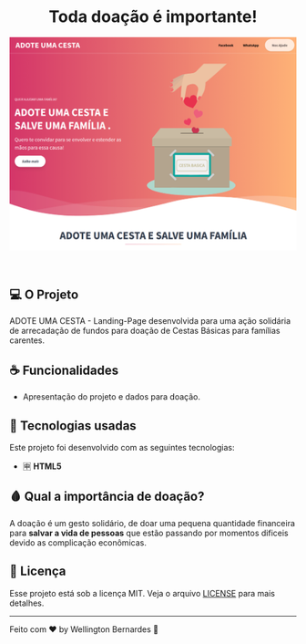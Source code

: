 <h1 align="center">
  Toda doação é importante!
</h2>

<p align="center">
    <img src="./landing-page.png"/>
</p>

<p align="center">
</p>

<br>

## 💻 O Projeto
ADOTE UMA CESTA - Landing-Page desenvolvida para uma ação solidária de arrecadação de fundos para doação de Cestas Básicas para famílias carentes.

## ☕ Funcionalidades
- Apresentação do projeto e dados para doação.

## :rocket: Tecnologias usadas
Este projeto foi desenvolvido com as seguintes tecnologias:
- :u7533: **HTML5**

## 🩸 Qual a importância de doação? <br>
A doação é um gesto solidário, de doar uma pequena quantidade financeira para <b>salvar a vida de pessoas</b> que estão passando por momentos dificeis devido as complicação econômicas.


## :memo: Licença

Esse projeto está sob a licença MIT. Veja o arquivo [LICENSE](LICENSE.md) para mais detalhes.


---

Feito com ❤️ by Wellington Bernardes :wave: